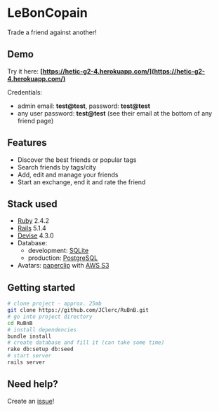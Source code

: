 # LeBonCopain

Trade a friend against another!

## Demo

Try it here: **[https://hetic-g2-4.herokuapp.com/](https://hetic-g2-4.herokuapp.com/)**

Credentials:
- admin email: **test@test**, password: **test@test**
- any user password: **test@test** (see their email at the bottom of any friend page)

## Features

- Discover the best friends or popular tags
- Search friends by tags/city
- Add, edit and manage your friends
- Start an exchange, end it and rate the friend

## Stack used

- [Ruby](https://www.ruby-lang.org/) 2.4.2
- [Rails](http://rubyonrails.org/) 5.1.4
- [Devise](https://github.com/plataformatec/devise) 4.3.0
- Database:
  - development: [SQLite](https://www.sqlite.org/)
  - production: [PostgreSQL](https://www.postgresql.org/)
- Avatars: [paperclip](https://github.com/thoughtbot/paperclip) with [AWS S3](https://aws.amazon.com/s3/)

## Getting started

```bash
# clone project - approx. 25mb
git clone https://github.com/JClerc/RuBnB.git
# go into project directory
cd RuBnB
# install dependencies
bundle install
# create database and fill it (can take some time)
rake db:setup db:seed
# start server
rails server
```

## Need help?

Create an [issue](https://github.com/JClerc/RuBnB/issues)!
